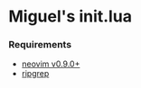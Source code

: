 # Miguel's init.lua

### Requirements

- [neovim v0.9.0+](https://github.com/neovim/neovim/releases/tag/v0.9.0)
- [ripgrep](https://github.com/BurntSushi/ripgrep#installation)
